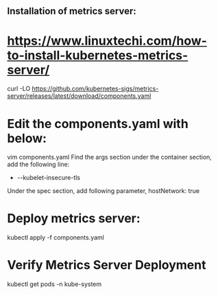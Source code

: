 ## Installation of metrics server:
# https://www.linuxtechi.com/how-to-install-kubernetes-metrics-server/
curl -LO https://github.com/kubernetes-sigs/metrics-server/releases/latest/download/components.yaml

# Edit the components.yaml with below:
vim components.yaml
Find the args section under the container section, add the following line:
- --kubelet-insecure-tls

Under the spec section, add following parameter,
hostNetwork: true

# Deploy metrics server:
kubectl apply -f components.yaml

# Verify Metrics Server Deployment
kubectl get pods -n kube-system
